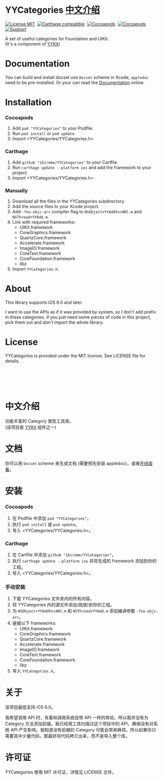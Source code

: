 YYCategories <a href="#中文介绍">中文介绍</a>
==============

[![License MIT](https://img.shields.io/badge/license-MIT-green.svg?style=flat)](https://raw.githubusercontent.com/ibireme/YYCategories/master/LICENSE)&nbsp;
[![Carthage compatible](https://img.shields.io/badge/Carthage-compatible-4BC51D.svg?style=flat)](https://github.com/Carthage/Carthage)&nbsp;
[![Cocoapods](http://img.shields.io/cocoapods/v/YYCategories.svg?style=flat)](http://cocoapods.org/?q=YYCategories)&nbsp;
[![Cocoapods](http://img.shields.io/cocoapods/p/YYCategories.svg?style=flat)](http://cocoapods.org/?q=YYCategories)&nbsp;
[![Support](https://img.shields.io/badge/support-iOS%206%2B%20-blue.svg?style=flat)](https://www.apple.com/nl/ios/)

A set of useful categories for Foundation and UIKit.<br/>
(It's a component of [YYKit](https://github.com/ibireme/YYKit))

Documentation
==============

You can build and install docset use `Docset` scheme in Xcode, `appledoc` need to be pre-installed. 
Or your can read the [Documentation](http://github.ibireme.com/doc/YYCategories/index.html) online.


Installation
==============

### Cocoapods

1. Add `pod "YYCategories"` to your Podfile.
2. Run `pod install` or `pod update`.
3. Import \<YYCategories/YYCategories.h\>


### Carthage

1. Add `github "ibireme/YYCategories"` to your Cartfile.
2. Run `carthage update --platform ios` and add the framework to your project.
3. Import \<YYCategories/YYCategories.h\>


### Manually

1. Download all the files in the YYCategories subdirectory.
2. Add the source files to your Xcode project.
3. Add `-fno-objc-arc` compiler flag to `NSObject+YYAddForARC.m` and `NSThread+YYAdd.m`.
4. Link with required frameworks:
	* UIKit.framework
	* CoreGraphics.framework
	* QuartzCore.framework
	* Accelerate.framework
	* ImageIO.framework
	* CoreText.framework
	* CoreFoundation.framework
	* libz
5. Import `YYCategories.h`.


About
==============
This library supports iOS 6.0 and later.

I want to use the APIs as if it was provided by system, so I don't add prefix in
these categories. if you just need some pieces of code
in this project, pick them out and don't import the whole library.


License
==============
YYCategories is provided under the MIT license. See LICENSE file for details.




<br/><br/>
---
中文介绍
==============
功能丰富的 Category 类型工具库。<br/>
(该项目是 [YYKit](https://github.com/ibireme/YYKit) 组件之一)

文档
==============

你可以用 `Docset` scheme 来生成文档 (需要预先安装 appledoc)，或者[在线查看](http://github.ibireme.com/doc/YYCategories/index.html)。


安装
==============

### Cocoapods

1. 在 Podfile 中添加  `pod "YYCategories"`。
2. 执行 `pod install` 或 `pod update`。
3. 导入 \<YYCategories/YYCategories.h\>。


### Carthage

1. 在 Cartfile 中添加 `github "ibireme/YYCategories"`。
2. 执行 `carthage update --platform ios` 并将生成的 framework 添加到你的工程。
3. 导入 \<YYCategories/YYCategories.h\>。


### 手动安装

1. 下载 YYCategories 文件夹内的所有内容。
2. 将 YYCategories 内的源文件添加(拖放)到你的工程。
3. 为 `NSObject+YYAddForARC.m` 和 `NSThread+YYAdd.m` 添加编译参数 `-fno-objc-arc`。
4. 链接以下 frameworks:
	* UIKit.framework
	* CoreGraphics.framework
	* QuartzCore.framework
	* Accelerate.framework
	* ImageIO.framework
	* CoreText.framework
	* CoreFoundation.framework
	* libz
5. 导入 `YYCategories.h`。


关于
==============
该项目最低支持 iOS 6.0。

我希望调用 API 时，有着和调用系统自带 API 一样的体验，所以我并没有为 Category 方法添加前缀。我已经用工具扫描过这个项目中的 API，确保没有对系统 API 产生影响。我知道没有前缀的 Category 可能会带来麻烦，所以如果你只需要其中少量代码，那最好将代码拷贝出来，而不是导入整个库。


许可证
==============
YYCategories 使用 MIT 许可证，详情见 LICENSE 文件。
